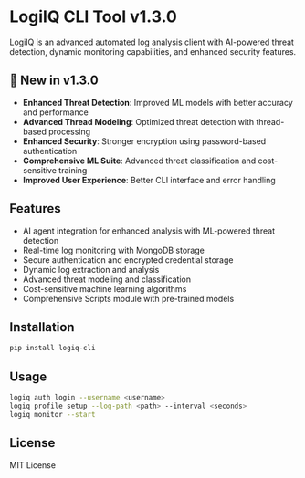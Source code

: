 # LogiIQ CLI Tool v1.3.0

LogiIQ is an advanced automated log analysis client with AI-powered threat detection, dynamic monitoring capabilities, and enhanced security features.

## 🚀 New in v1.3.0

- **Enhanced Threat Detection**: Improved ML models with better accuracy and performance
- **Advanced Thread Modeling**: Optimized threat detection with thread-based processing
- **Enhanced Security**: Stronger encryption using password-based authentication
- **Comprehensive ML Suite**: Advanced threat classification and cost-sensitive training
- **Improved User Experience**: Better CLI interface and error handling

## Features

- AI agent integration for enhanced analysis with ML-powered threat detection
- Real-time log monitoring with MongoDB storage
- Secure authentication and encrypted credential storage
- Dynamic log extraction and analysis
- Advanced threat modeling and classification
- Cost-sensitive machine learning algorithms
- Comprehensive Scripts module with pre-trained models

## Installation

```bash
pip install logiq-cli
```

## Usage

```bash
logiq auth login --username <username>
logiq profile setup --log-path <path> --interval <seconds>
logiq monitor --start
```

## License

MIT License
